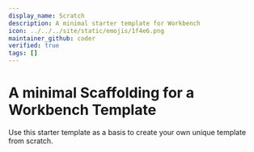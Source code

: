 ```yaml
---
display_name: Scratch
description: A minimal starter template for Workbench
icon: ../../../site/static/emojis/1f4e6.png
maintainer_github: coder
verified: true
tags: []
---
```


# A minimal Scaffolding for a Workbench Template

Use this starter template as a basis to create your own unique template from scratch.
